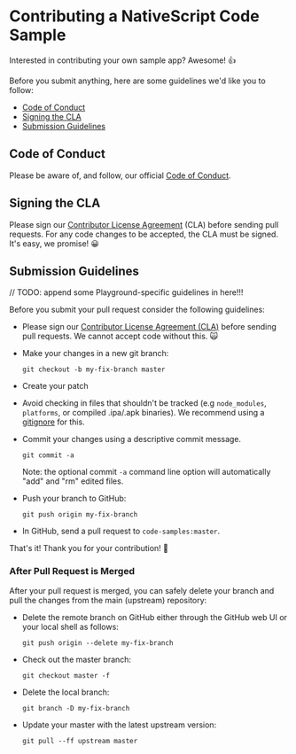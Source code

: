 # Contributing a NativeScript Code Sample

Interested in contributing your own sample app? Awesome! 👍

Before you submit anything, here are some guidelines we'd like you to follow:

 - [Code of Conduct](#coc)
 - [Signing the CLA](#cla)
 - [Submission Guidelines](#submit)

## <a name="coc"></a> Code of Conduct

Please be aware of, and follow, our official [Code of Conduct](https://github.com/NativeScript/codeofconduct).

## <a name="cla"></a> Signing the CLA

Please sign our [Contributor License Agreement](http://www.nativescript.org/cla) (CLA) before sending pull requests. For any code changes to be accepted, the CLA must be signed. It's easy, we promise! 😀

## <a name="submit"></a> Submission Guidelines

// TODO: append some Playground-specific guidelines in here!!!

Before you submit your pull request consider the following guidelines:

* Please sign our [Contributor License Agreement (CLA)](http://www.nativescript.org/cla) before sending pull requests. We cannot accept code without this. 🙀 
* Make your changes in a new git branch:

     ```shell
     git checkout -b my-fix-branch master
     ```

* Create your patch
* Avoid checking in files that shouldn't be tracked (e.g `node_modules`, `platforms`, or compiled .ipa/.apk binaries). We recommend using a [gitignore](https://help.github.com/articles/ignoring-files/) for this.
* Commit your changes using a descriptive commit message.

     ```shell
     git commit -a
     ```
  Note: the optional commit `-a` command line option will automatically "add" and "rm" edited files.

* Push your branch to GitHub:

    ```shell
    git push origin my-fix-branch
    ```

* In GitHub, send a pull request to `code-samples:master`.

That's it! Thank you for your contribution! 🤗

### After Pull Request is Merged

After your pull request is merged, you can safely delete your branch and pull the changes from the main (upstream) repository:

* Delete the remote branch on GitHub either through the GitHub web UI or your local shell as follows:

    ```shell
    git push origin --delete my-fix-branch
    ```

* Check out the master branch:

    ```shell
    git checkout master -f
    ```

* Delete the local branch:

    ```shell
    git branch -D my-fix-branch
    ```

* Update your master with the latest upstream version:

    ```shell
    git pull --ff upstream master
    ```